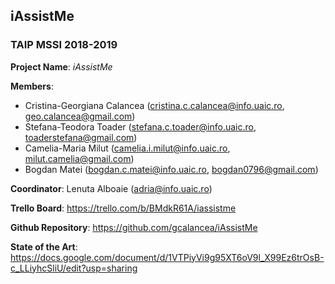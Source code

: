 ## iAssistMe
### TAIP MSSI 2018-2019


**Project Name**: *iAssistMe*

**Members**:
   - Cristina-Georgiana Calancea
   (cristina.c.calancea@info.uaic.ro, geo.calancea@gmail.com)
   - Stefana-Teodora Toader (stefana.c.toader@info.uaic.ro, toaderstefana@gmail.com)
   - Camelia-Maria Milut (camelia.i.milut@info.uaic.ro, milut.camelia@gmail.com)
   - Bogdan Matei (bogdan.c.matei@info.uaic.ro, bogdan0796@gmail.com)

**Coordinator**: Lenuta Alboaie (adria@info.uaic.ro)

**Trello Board**: https://trello.com/b/BMdkR61A/iassistme

**Github Repository**: https://github.com/gcalancea/iAssistMe

**State of the Art**: https://docs.google.com/document/d/1VTPiyVi9g95XT6oV9l_X99Ez6trOsB-c_LLiyhcSliU/edit?usp=sharing
